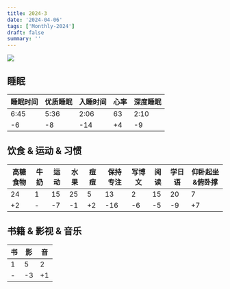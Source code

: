 ```yaml
---
title: 2024-3
date: '2024-04-06'
tags: ['Monthly-2024']
draft: false
summary: ''
---
```



![](https://cdn.jsdelivr.net/gh/klaaay/pbed1@master/uPic/keishi_sakurai-20231229_204425-413376993_622141553312119_2943054135544095128_n.jpeg)

<TOCInlineWithSticky toc={props.toc} />

## 睡眠

| 睡眠时间 | 优质睡眠 | 入睡时间 | 心率 | 深度睡眠 |
| -------- | -------- | -------- | ---- | -------- |
| 6:45     | 5:36     | 2:06     | 63   | 2:10     |
| -6       | -8       | -14      | +4   | -9       |


## 饮食 & 运动 & 习惯

| 高糖食物 | 牛奶 | 运动 | 水果 | 痘痘 | 保持专注 | 写博文 | 阅读 | 学日语 | 仰卧起坐&俯卧撑 |
| -------- | ---- | ---- | ---- | ---- | -------- | ------ | ---- | ------ | --------------- |
| 24       | 1    | 15   | 25   | 5    | 13       | 2      | 15   | 20     | 7               |
| +2       | -    | -7   | -1   | +2   | -16      | -6     | -5   | -9     | +7              |

## 书籍 & 影视 & 音乐

| 书  | 影  | 音  |
| --- | --- | --- |
| 1   | 5   | 2   |
| -   | -3  | +1  |
